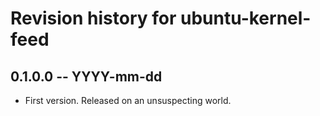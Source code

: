 # Revision history for ubuntu-kernel-feed

## 0.1.0.0 -- YYYY-mm-dd

* First version. Released on an unsuspecting world.
